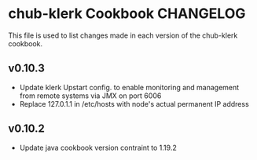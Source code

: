 chub-klerk Cookbook CHANGELOG
=======================
This file is used to list changes made in each version of the chub-klerk cookbook.

v0.10.3
-------
- Update klerk Upstart config. to enable monitoring and management from remote systems via JMX on port 6006
- Replace 127.0.1.1 in /etc/hosts with node's actual permanent IP address

v0.10.2
-------
- Update java cookbook version contraint to 1.19.2

